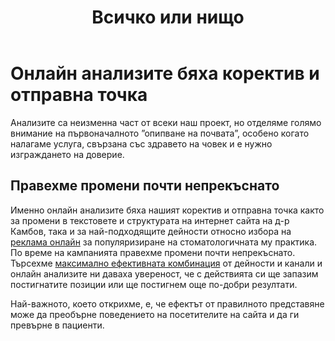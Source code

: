 ﻿---
layout: post
order: 9
rel: /about/kambov/analysis
service: /services/analysis
project: /portfolio/kambov
header: compact
display: subject cover
title: Всичко или нищо
description: Ефекта от правилното представяне пребърна поведението на посетителите на сайта и да ги превърна в пациенти.
---
# Онлайн анализите бяха коректив и отправна точка
Анализите са неизменна част от всеки наш проект, но отделяме голямо внимание на първоначалното ”опипване на почвата”, особено когато налагаме услуга, свързана със здравето на човек и е нужно изграждането на доверие. 

## Правехме промени почти непрекъснато
Именно онлайн анализите бяха нашият коректив и отправна точка както за промени в текстовете и структурата на интернет сайта на д-р Камбов, така и за най-подходящите дейности относно избора на [реклама онлайн](./../../маркетинг/онлайн-реклама.html) за популяризиране на стоматологичната му практика. По време на кампанията правехме промени почти непрекъснато. Търсехме [максимално ефективната комбинация](./../../маркетинг/дигитална-маркетинг-стратегия.html) от дейности и канали и онлайн анализите ни даваха увереност, че с действията си ще запазим постигнатите позиции или ще постигнем още по-добри резултати.

Най-важното, което открихме, е, че ефектът от правилното представяне може да преобърне поведението на посетителите на сайта и да ги превърне в пациенти.